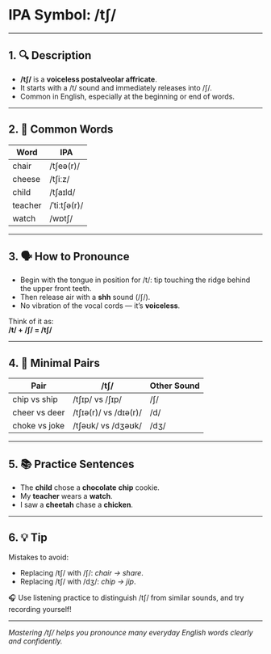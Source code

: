 # IPA Symbol: /tʃ/

---

## 1. 🔍 Description

- **/tʃ/** is a **voiceless postalveolar affricate**.
- It starts with a /t/ sound and immediately releases into /ʃ/.
- Common in English, especially at the beginning or end of words.

---

## 2. 📝 Common Words

| Word     | IPA         |
|----------|-------------|
| chair    | /tʃeə(r)/   |
| cheese   | /tʃiːz/     |
| child    | /tʃaɪld/    |
| teacher  | /ˈtiːtʃə(r)/ |
| watch    | /wɒtʃ/      |

---

## 3. 🗣️ How to Pronounce

- Begin with the tongue in position for /t/: tip touching the ridge behind the upper front teeth.
- Then release air with a **shh** sound (/ʃ/).
- No vibration of the vocal cords — it’s **voiceless**.

Think of it as:  
**/t/ + /ʃ/ = /tʃ/**

---

## 4. 🎯 Minimal Pairs

| Pair              | /tʃ/    | Other Sound |
|-------------------|---------|-------------|
| chip vs ship      | /tʃɪp/ vs /ʃɪp/ | /ʃ/ |
| cheer vs deer     | /tʃɪə(r)/ vs /dɪə(r)/ | /d/ |
| choke vs joke     | /tʃəʊk/ vs /dʒəʊk/ | /dʒ/ |

---

## 5. 📚 Practice Sentences

- The **child** chose a **chocolate** **chip** cookie.
- My **teacher** wears a **watch**.
- I saw a **cheetah** chase a **chicken**.

---

## 6. 💡 Tip

Mistakes to avoid:
- Replacing /tʃ/ with /ʃ/: *chair → share*.
- Replacing /tʃ/ with /dʒ/: *chip → jip*.

🎧 Use listening practice to distinguish /tʃ/ from similar sounds, and try recording yourself!

---

*Mastering /tʃ/ helps you pronounce many everyday English words clearly and confidently.*
